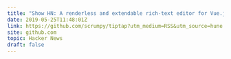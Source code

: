```yaml
---
title: "Show HN: A renderless and extendable rich-text editor for Vue.js"
date: 2019-05-25T11:48:01Z
link: https://github.com/scrumpy/tiptap?utm_medium=RSS&utm_source=hune
site: github.com
topic: Hacker News
draft: false
---
```

